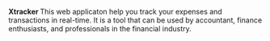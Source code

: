 <b> Xtracker </b>
This web applicaton help you track your expenses and transactions in real-time. It is a tool that can be used by accountant, finance enthusiasts, and professionals in the financial industry.
